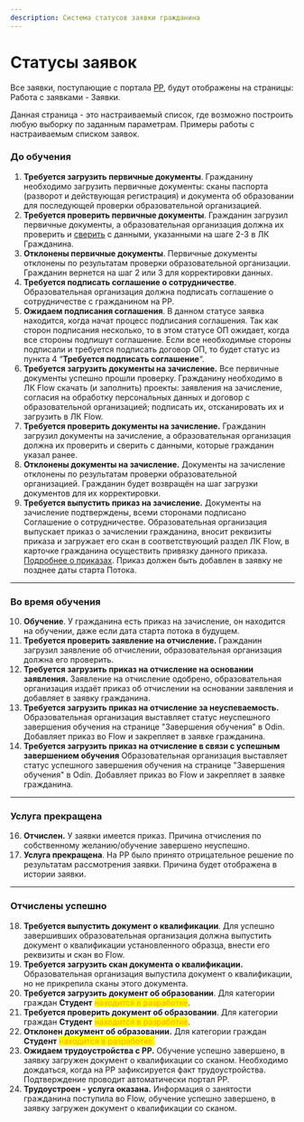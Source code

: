 ```yaml
---
description: Система статусов заявки гражданина
---
```


# Статусы заявок

Все заявки, поступающие с портала [РР](https://trudvsem.ru/), будут отображены на страницы: Работа с заявками - Заявки.&#x20;

Данная страница - это настраиваемый список, где возможно построить любую выборку по заданным параметрам. Примеры работы  с настраиваемым списком заявок.

### До обучения <a href="#pervaya-gruppa-statusov-do-obucheniya" id="pervaya-gruppa-statusov-do-obucheniya"></a>

1. **Требуется загрузить первичные документы**. Гражданину необходимо загрузить первичные документы: сканы паспорта (разворот и действующая регистрация) и документа об образовании для последующей проверки образовательной организацией.
2. **Требуется проверить первичные документы**. Гражданин загрузил первичные документы, а образовательная организация должна их проверить и [сверить](broken-reference) с данными, указанными на шаге 2-3 в ЛК Гражданина.
3. **Отклонены первичные документы**. Первичные документы отклонены по результатам проверки образовательной организации. Гражданин вернется на шаг 2 или 3 для корректировки данных.
4. **Требуется подписать соглашение о сотрудничестве**. Образовательная организация должна подписать соглашение о сотрудничестве с гражданином на РР.&#x20;
5. **Ожидаем подписания соглашения**. В данном статусе заявка находится, когда начат процесс подписания соглашения. Так как сторон подписания несколько, то в этом статусе ОП ожидает, когда все стороны подпишут соглашение. Если все необходимые стороны подписали и требуется подписать договор ОП, то будет статус из пункта 4 “**Требуется подписать соглашение**“.&#x20;
6. **Требуется загрузить документы на зачисление.** Все первичные документы успешно прошли проверку. Гражданину необходимо в ЛК Flow скачать (и заполнить) проекты: заявления на зачисление, согласия на обработку персональных данных и договор с образовательной организацией; подписать их, отсканировать их и загрузить в ЛК Flow.
7. **Требуется проверить документы на зачисление.** Гражданин загрузил документы на зачисление, а образовательная организация должна их проверить и сверить с данными, которые гражданин указал ранее.
8. **Отклонены документы на зачисление.** Документы на зачисление отклонены по результатам проверки образовательной организацией. Гражданин будет возвращён на шаг загрузки документов для их корректировки.
9. **Требуется выпустить приказ на зачисление.** Документы на зачисление подтверждены, всеми сторонами подписано Соглашение о сотрудничестве. Образовательная организация выпускает приказ о зачислении гражданина, вносит реквизиты приказа и загружает его скан в соответствующий раздел ЛК Flow, в карточке гражданина осуществить привязку данного приказа. [Подробнее о приказах](broken-reference). Приказ должен быть добавлен в заявку не позднее даты старта Потока.

***

### Во время обучения <a href="#vtoraya-gruppa-statusov-vo-vremya-obucheniya" id="vtoraya-gruppa-statusov-vo-vremya-obucheniya"></a>

10. **Обучение**. У гражданина есть приказ на зачисление, он находится на обучении, даже если дата старта потока в будущем.&#x20;
11. **Требуется проверить заявление на отчисление.** Гражданин загрузил заявление об отчислении, образовательная организация должна его проверить.
12. **Требуется загрузить приказ на отчисление на основании заявления.** Заявление на отчисление одобрено, образовательная организация  издаёт приказ об отчислении на основании заявления и добавляет в заявку гражданина.
13. **Требуется загрузить приказ на отчисление за неуспеваемость.** Образовательная организация выставляет статус неуспешного завершения обучения на странице "Завершения обучения" в Odin. Добавляет приказ во  Flow и закрепляет в заявке гражданина.
14. **Требуется загрузить приказ на отчисление в связи с успешным завершением обучения** Образовательная организация выставляет статус успешного завершения обучения на странице "Завершения обучения" в Odin. Добавляет приказ во  Flow и закрепляет в заявке гражданина.

***

### Услуга прекращена <a href="#tretya-gruppa-statusov-usluga-prekrashena" id="tretya-gruppa-statusov-usluga-prekrashena"></a>

16. **Отчислен.** У заявки имеется приказ. Причина отчисления по собственному желанию/обучение завершено неуспешно.
17. **Услуга прекращена**. На РР было принято отрицательное решение по результатам рассмотрения заявки. Причина будет отображена в истории заявки.

***

### Отчислены успешно <a href="#chetvertaya-gruppa-statusov-otchisleny-uspeshno" id="chetvertaya-gruppa-statusov-otchisleny-uspeshno"></a>

18. **Требуется выпустить документ о квалификации**. Для успешно завершивших образовательная организация должна выпустить документ о квалификации установленного образца, внести его реквизиты и скан во Flow.
19. **Требуется загрузить скан документа о квалификации.** Образовательная организация выпустила документ о квалификации, но не прикрепила сканы этого документа.
20. **Требуется загрузить документ об образовании**. Для категории граждан **Студент** <mark style="color:orange;">находится в разработке</mark>.
21. **Требуется проверить документ об образовании**. Для категории граждан **Студент** <mark style="color:orange;">находится в разработке</mark>.
22. **Отклонен документ об образовании.** Для категории граждан **Студент** <mark style="color:orange;">находится в разработке.</mark> &#x20;
23. **Ожидаем трудоустройства с РР.** Обучение успешно завершено, в заявку загружен документ о квалификации со сканом. Необходимо дождаться, когда на РР зафиксируется факт трудоустройства. Подтверждение проводит автоматически портал РР.&#x20;
24. **Трудоустроен - услуга оказана.** Информация о занятости гражданина поступила во Flow, обучение успешно завершено, в заявку загружен документ о квалификации со сканом.
